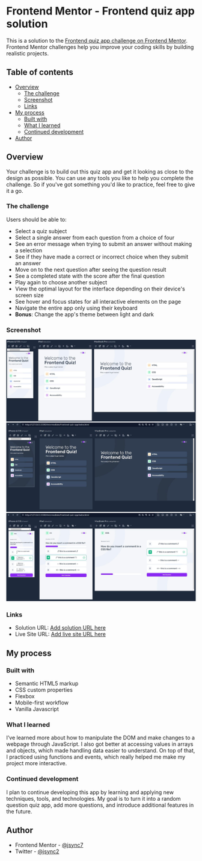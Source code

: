 # Frontend Mentor - Frontend quiz app solution

This is a solution to the [Frontend quiz app challenge on Frontend Mentor](https://www.frontendmentor.io/challenges/frontend-quiz-app-BE7xkzXQnU). Frontend Mentor challenges help you improve your coding skills by building realistic projects. 

## Table of contents

- [Overview](#overview)
  - [The challenge](#the-challenge)
  - [Screenshot](#screenshot)
  - [Links](#links)
- [My process](#my-process)
  - [Built with](#built-with)
  - [What I learned](#what-i-learned)
  - [Continued development](#continued-development)
- [Author](#author)

## Overview

Your challenge is to build out this quiz app and get it looking as close to the design as possible.
You can use any tools you like to help you complete the challenge. So if you've got something you'd like to practice, feel free to give it a go.

### The challenge

Users should be able to:

- Select a quiz subject
- Select a single answer from each question from a choice of four
- See an error message when trying to submit an answer without making a selection
- See if they have made a correct or incorrect choice when they submit an answer
- Move on to the next question after seeing the question result
- See a completed state with the score after the final question
- Play again to choose another subject
- View the optimal layout for the interface depending on their device's screen size
- See hover and focus states for all interactive elements on the page
- Navigate the entire app only using their keyboard
- **Bonus**: Change the app's theme between light and dark

### Screenshot

![](./screenshot/start%20menu.JPG)
![](./screenshot/startMenu_darkmode.JPG)
![](./screenshot/quiz.JPG)

### Links

- Solution URL: [Add solution URL here](https://github.com/Jsync2/frontend-mentor-projects/edit/main/Intermediate/frontend-quiz-app)
- Live Site URL: [Add live site URL here](https://quizappchallenge.netlify.app/)

## My process

### Built with

- Semantic HTML5 markup
- CSS custom properties
- Flexbox
- Mobile-first workflow
- Vanilla Javascript

### What I learned

I’ve learned more about how to manipulate the DOM and make changes to a webpage through JavaScript. I also got better at accessing values in arrays and objects, which made handling data easier to understand. On top of that, I practiced using functions and events, which really helped me make my project more interactive.

### Continued development

I plan to continue developing this app by learning and applying new techniques, tools, and technologies. My goal is to turn it into a random question quiz app, add more questions, and introduce additional features in the future.

## Author

- Frontend Mentor - [@jsync7](https://www.frontendmentor.io/profile/yourusername)
- Twitter - [@jsync2](https://www.twitter.com/yourusername)
